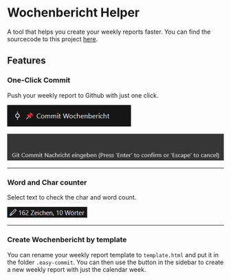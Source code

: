 # Wochenbericht Helper

A tool that helps you create your weekly reports faster.
You can find the sourcecode to this project [here](https://github.com/Kalbskinder/VSCode-Extension-Wochenbericht-Helper?tab=readme-ov-file).

## Features

### One-Click Commit

Push your weekly report to Github with just one click.

![Oneclick Commit](/images/docs/commit.png)

![Commit message](/images/docs/commit-msg.png)

---

### Word and Char counter

Select text to check the char and word count.

![Selection img](/images/docs/selection.png)

---

### Create Wochenbericht by template

You can rename your weekly report template to `template.html` and put it in the folder `.easy-commit`. You can then use the button in the sidebar to create a new weekly report with just the calendar week.
